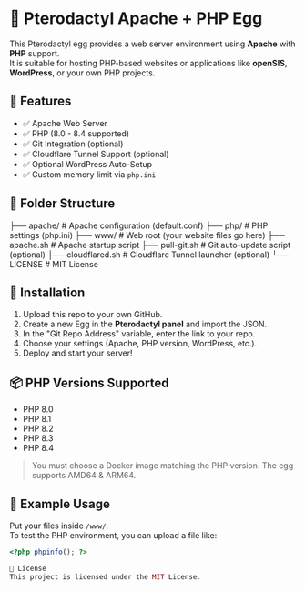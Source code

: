 # 🧪 Pterodactyl Apache + PHP Egg

This Pterodactyl egg provides a web server environment using **Apache** with **PHP** support.  
It is suitable for hosting PHP-based websites or applications like **openSIS**, **WordPress**, or your own PHP projects.

## 🚀 Features

- ✅ Apache Web Server
- ✅ PHP (8.0 - 8.4 supported)
- ✅ Git Integration (optional)
- ✅ Cloudflare Tunnel Support (optional)
- ✅ Optional WordPress Auto-Setup
- ✅ Custom memory limit via `php.ini`

## 📂 Folder Structure
  ├── apache/ # Apache configuration (default.conf)
  ├── php/ # PHP settings (php.ini)
  ├── www/ # Web root (your website files go here)
  ├── apache.sh # Apache startup script
  ├── pull-git.sh # Git auto-update script (optional)
  ├── cloudflared.sh # Cloudflare Tunnel launcher (optional)
  └── LICENSE # MIT License

## 🧰 Installation

1. Upload this repo to your own GitHub.
2. Create a new Egg in the **Pterodactyl panel** and import the JSON.
3. In the "Git Repo Address" variable, enter the link to your repo.
4. Choose your settings (Apache, PHP version, WordPress, etc.).
5. Deploy and start your server!

## 📦 PHP Versions Supported

- PHP 8.0
- PHP 8.1
- PHP 8.2
- PHP 8.3
- PHP 8.4

> You must choose a Docker image matching the PHP version. The egg supports AMD64 & ARM64.

## 🧪 Example Usage

Put your files inside `/www/`.  
To test the PHP environment, you can upload a file like:

```php
<?php phpinfo(); ?>

📜 License
This project is licensed under the MIT License.

